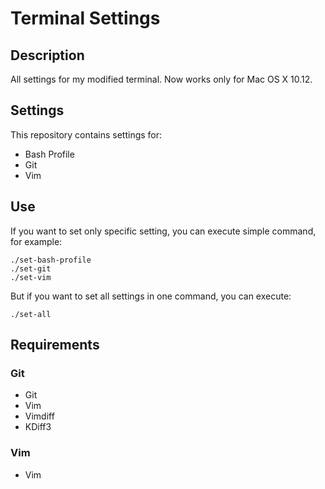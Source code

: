 # Terminal Settings

## Description

All settings for my modified terminal. Now works only for Mac OS X 10.12.

## Settings

This repository contains settings for:

* Bash Profile
* Git
* Vim

## Use

If you want to set only specific setting, you can execute simple command, for example:

    ./set-bash-profile
    ./set-git
    ./set-vim

But if you want to set all settings in one command, you can execute:

    ./set-all

## Requirements

### Git

* Git
* Vim
* Vimdiff
* KDiff3

### Vim

* Vim

